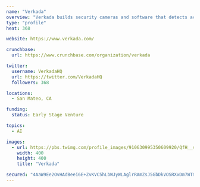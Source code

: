 ```yaml
---
name: "Verkada"
overview: "Verkada builds security cameras and software that detects action, identifies danger, and helps organizations keep people safe and secure."
type: "profile"
heat: 368

website: https://www.verkada.com/

crunchbase:
  url: https://www.crunchbase.com/organization/verkada

twitter:
  username: VerkadaHQ
  url: https://twitter.com/VerkadaHQ
  followers: 368

locations:
  - San Mateo, CA

funding:
  status: Early Stage Venture

topics:
  - AI

images:
  - url: https://pbs.twimg.com/profile_images/910630995350609920/QfH__s7U_400x400.jpg
    width: 400
    height: 400
    title: "Verkada"

secured: "4AaW9Ee2OvHAdBeei6E+ZvKVC5hLbWJyWLAglrRAmZsJ5GbDkVOSRXxDm7WTmtZIdJVVBhKLFGv5nKG61hjUohUemuTnTTFugygcW/PWggZKL8oH0SY7P5cV68SrvVOsubrmhsZ58dqfP1SiCYO5uVKSVgLkYE2HM7+0b5/KSwaGUEnMXLJtyoc421fJaSJqsv6zPoV0rluNPs9n1IwaBzTEQvUHEPn2nznllsUlpUIDxhz0aaA5L/cPLf36KT0xbzP/ov1o3JkaIjMewZI9kw==;dXvkR6F4zHOcuZ9s7o90kQ=="
---
```


